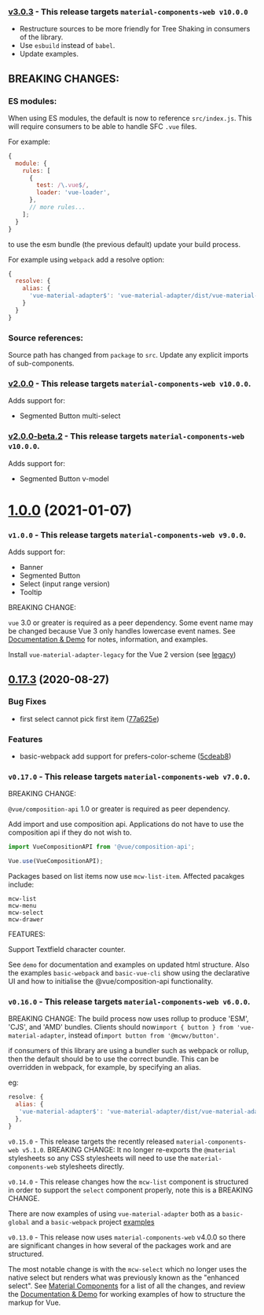 ### [v3.0.3](#) - This release targets `material-components-web v10.0.0`

- Restructure sources to be more friendly for Tree Shaking in consumers of the library.
- Use `esbuild` instead of `babel`.
- Update examples.

## BREAKING CHANGES:

### ES modules:

When using ES modules, the default is now to reference `src/index.js`. This will require consumers to be able to handle SFC `.vue` files.

For example:

```javascript
{
  module: {
    rules: [
      {
        test: /\.vue$/,
        loader: 'vue-loader',
      },
      // more rules...
    ];
  }
}
```

to use the esm bundle (the previous default) update your build process.

For example using `webpack` add a resolve option:

```javascript
{
  resolve: {
    alias: {
      'vue-material-adapter$': 'vue-material-adapter/dist/vue-material-adapter.esm.js'
    }
  }
}
```

### Source references:

Source path has changed from `package` to `src`. Update any explicit imports of sub-components.

### [v2.0.0](#) - This release targets `material-components-web v10.0.0`.

Adds support for:

- Segmented Button multi-select

### [v2.0.0-beta.2](#) - This release targets `material-components-web v10.0.0`.

Adds support for:

- Segmented Button v-model

# [1.0.0](https://github.com/pgbross/vue-material-adapter/compare/v0.17.3...v1.0.0) (2021-01-07)

### `v1.0.0` - This release targets `material-components-web v9.0.0`.

Adds support for:

- Banner
- Segmented Button
- Select (input range version)
- Tooltip

BREAKING CHANGE:

`vue` 3.0 or greater is required as a peer dependency. Some event name may be changed because Vue 3 only handles lowercase event names. See [Documentation & Demo](https://pgbross.github.io/vue-material-adapter) for notes, information, and examples.

Install `vue-material-adapter-legacy` for the Vue 2 version (see [legacy](https://github.com/pgbross/vue-material-adapter/tree/legacy))

## [0.17.3](https://github.com/pgbross/vue-material-adapter/compare/v0.17.2...v0.17.3) (2020-08-27)

### Bug Fixes

- first select cannot pick first item ([77a625e](https://github.com/pgbross/vue-material-adapter/commit/77a625eb006b3eb270a9a83950c83ee4d993b924))

### Features

- basic-webpack add support for prefers-color-scheme ([5cdeab8](https://github.com/pgbross/vue-material-adapter/commit/5cdeab8cfaf8f183019e1cdf7fce6ae723c227d7))

### `v0.17.0` - This release targets `material-components-web v7.0.0`.

BREAKING CHANGE:

`@vue/composition-api` 1.0 or greater is required as peer dependency.

Add import and use composition api. Applications do not have to use the composition api if they do not wish to.

```js
import VueCompositionAPI from '@vue/composition-api';

Vue.use(VueCompositionAPI);
```

Packages based on list items now use `mcw-list-item`. Affected pacakges include:

```
mcw-list
mcw-menu
mcw-select
mcw-drawer
```

FEATURES:

Support Textfield character counter.

See `demo` for documentation and examples on updated html structure. Also the examples `basic-webpack` and `basic-vue-cli` show using the declarative UI and how to initialise the @vue/composition-api functionality.

### `v0.16.0` - This release targets `material-components-web v6.0.0`.

BREAKING CHANGE: The build process now uses rollup to produce 'ESM', 'CJS', and 'AMD' bundles. Clients should now`import { button } from 'vue-material-adapter`, instead of`import button from '@mcwv/button'`.

if consumers of this library are using a bundler such as webpack or rollup, then the default should be to use the correct bundle. This can be overridden in webpack, for example, by specifying an alias.

eg:

```javascript
resolve: {
  alias: {
   'vue-material-adapter$': 'vue-material-adapter/dist/vue-material-adapter.esm.js'),
  },
}
```

`v0.15.0` - This release targets the recently released `material-components-web v5.1.0`. BREAKING CHANGE: It no longer re-exports the `@material` stylesheets so any CSS stylesheets will need to use the `material-components-web` stylesheets directly.

`v0.14.0` - This release changes how the `mcw-list` component is structured in order to support the `select` component properly, note this is a BREAKING CHANGE.

There are now examples of using `vue-material-adapter` both as a `basic-global` and a `basic-webpack` project [examples](https://github.com/pgbross/vue-material-adapter/tree/master/examples)

`v0.13.0` - This release now uses `material-components-web` v4.0.0 so there are significant changes in how several of the packages work and are structured.

The most notable change is with the `mcw-select` which no longer uses the native select but renders what was previously known as the "enhanced select". See [Material Components](https://material.io/components/web/) for a list of all the changes, and review the [Documentation & Demo](https://pgbross.github.io/vue-material-adapter) for working examples of how to structure the markup for Vue.
